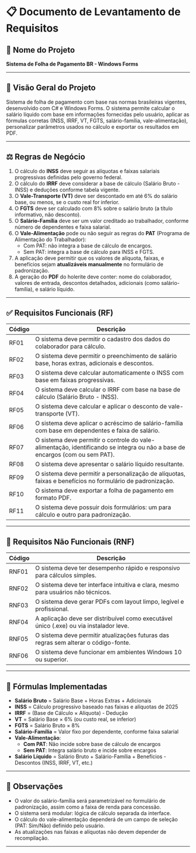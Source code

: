 # 📋 Documento de Levantamento de Requisitos

## 🧾 Nome do Projeto

**Sistema de Folha de Pagamento BR - Windows Forms**

---

## 🧠 Visão Geral do Projeto

Sistema de folha de pagamento com base nas normas brasileiras vigentes, desenvolvido com C# e Windows Forms. O sistema permite calcular o salário líquido com base em informações fornecidas pelo usuário, aplicar as fórmulas corretas (INSS, IRRF, VT, FGTS, salário-família, vale-alimentação), personalizar parâmetros usados no cálculo e exportar os resultados em PDF.

---

## ⚖️ Regras de Negócio

1. O cálculo do **INSS** deve seguir as alíquotas e faixas salariais progressivas definidas pelo governo federal.
2. O cálculo do **IRRF** deve considerar a base de cálculo (Salário Bruto - INSS) e deduções conforme tabela vigente.
3. O **Vale-Transporte (VT)** deve ser descontado em até 6% do salário base, ou menos, se o custo real for inferior.
4. O **FGTS** deve ser calculado com 8% sobre o salário bruto (a título informativo, não desconto).
5. O **Salário-Família** deve ser um valor creditado ao trabalhador, conforme número de dependentes e faixa salarial.
6. O **Vale-Alimentação** pode ou não seguir as regras do **PAT** (Programa de Alimentação do Trabalhador):
   - Com PAT: não integra a base de cálculo de encargos.
   - Sem PAT: integra a base de cálculo para INSS e FGTS.
7. A aplicação deve permitir que os valores de alíquota, faixas, e benefícios sejam **atualizáveis manualmente** no formulário de padronização.
8. A geração do **PDF** do holerite deve conter: nome do colaborador, valores de entrada, descontos detalhados, adicionais (como salário-família), e salário líquido.

---

## ✅ Requisitos Funcionais (RF)

| Código | Descrição |
|--------|-----------|
| RF01 | O sistema deve permitir o cadastro dos dados do colaborador para cálculo. |
| RF02 | O sistema deve permitir o preenchimento de salário base, horas extras, adicionais e descontos. |
| RF03 | O sistema deve calcular automaticamente o INSS com base em faixas progressivas. |
| RF04 | O sistema deve calcular o IRRF com base na base de cálculo (Salário Bruto - INSS). |
| RF05 | O sistema deve calcular e aplicar o desconto de vale-transporte (VT). |
| RF06 | O sistema deve aplicar o acréscimo de salário-família com base em dependentes e faixa de salário. |
| RF07 | O sistema deve permitir o controle do vale-alimentação, identificando se integra ou não a base de encargos (com ou sem PAT). |
| RF08 | O sistema deve apresentar o salário líquido resultante. |
| RF09 | O sistema deve permitir a personalização de alíquotas, faixas e benefícios no formulário de padronização. |
| RF10 | O sistema deve exportar a folha de pagamento em formato PDF. |
| RF11 | O sistema deve possuir dois formulários: um para cálculo e outro para padronização. |

---

## 🚫 Requisitos Não Funcionais (RNF)

| Código | Descrição |
|--------|-----------|
| RNF01 | O sistema deve ter desempenho rápido e responsivo para cálculos simples. |
| RNF02 | O sistema deve ter interface intuitiva e clara, mesmo para usuários não técnicos. |
| RNF03 | O sistema deve gerar PDFs com layout limpo, legível e profissional. |
| RNF04 | A aplicação deve ser distribuível como executável único (.exe) ou via instalador leve. |
| RNF05 | O sistema deve permitir atualizações futuras das regras sem alterar o código-fonte. |
| RNF06 | O sistema deve funcionar em ambientes Windows 10 ou superior. |

---

## 🧮 Fórmulas Implementadas

- **Salário Bruto** = Salário Base + Horas Extras + Adicionais
- **INSS** = Cálculo progressivo baseado nas faixas e alíquotas de 2025
- **IRRF** = (Base de Cálculo × Alíquota) - Dedução
- **VT** = Salário Base × 6% (ou custo real, se inferior)
- **FGTS** = Salário Bruto × 8%
- **Salário-Família** = Valor fixo por dependente, conforme faixa salarial
- **Vale-Alimentação**:
  - **Com PAT**: Não incide sobre base de cálculo de encargos
  - **Sem PAT**: Integra salário bruto e incide sobre encargos
- **Salário Líquido** = Salário Bruto + Salário-Família + Benefícios - Descontos (INSS, IRRF, VT, etc.)

---

## 📌 Observações

- O valor do salário-família será parametrizável no formulário de padronização, assim como a faixa de renda para concessão.
- O sistema será modular: lógica de cálculo separada da interface.
- O cálculo do vale-alimentação dependerá de um campo de seleção (PAT: Sim/Não) definido pelo usuário.
- As atualizações nas faixas e alíquotas não devem depender de recompilação.

---


